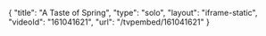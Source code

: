 {
    "title": "A Taste of Spring",
    "type": "solo",
    "layout": "iframe-static",
    "videoId": "161041621",
    "url": "\/tvpembed\/161041621"
}